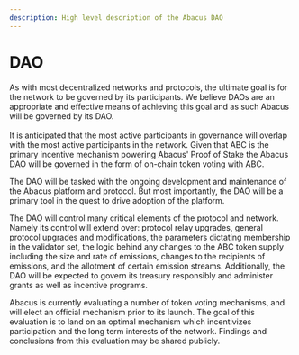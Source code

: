 ```yaml
---
description: High level description of the Abacus DAO
---
```


# DAO

As with most decentralized networks and protocols, the ultimate goal is for the network to be governed by its participants. We believe DAOs are an appropriate and effective means of achieving this goal and as such Abacus will be governed by its DAO. \
\
It is anticipated that the most active participants in governance will overlap with the most active participants in the network. Given that ABC is the primary incentive mechanism powering Abacus' Proof of Stake the Abacus DAO will be governed in the form of on-chain token voting with ABC.&#x20;

The DAO will be tasked with the ongoing development and maintenance of the Abacus platform and protocol. But most importantly, the DAO will be a primary tool in the quest to drive adoption of the platform.&#x20;

The DAO will control many critical elements of the protocol and network. Namely its control will extend over: protocol relay upgrades, general protocol upgrades and modifications, the parameters dictating membership in the validator set, the logic behind any changes to the ABC token supply including the size and rate of emissions, changes to the recipients of emissions, and the allotment of certain emission streams. Additionally, the DAO will be expected to govern its treasury responsibly and administer grants as well as incentive programs.&#x20;

Abacus is currently evaluating a number of token voting mechanisms, and will elect an official mechanism prior to its launch. The goal of this evaluation is to land on an optimal mechanism which incentivizes participation and the long term interests of the network. Findings and conclusions from this evaluation may be shared publicly.
